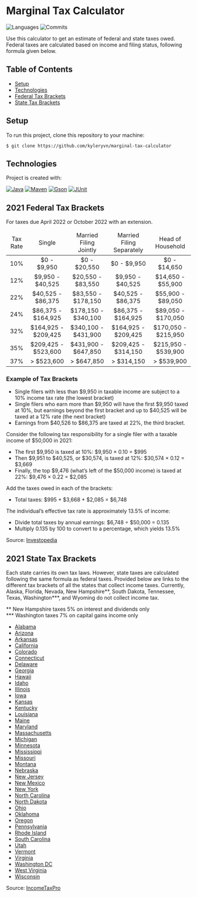 # Marginal Tax Calculator
![Languages](https://img.shields.io/github/languages/count/kyleryvn/marginal-tax-calculator?style=for-the-badge)
![Commits](https://img.shields.io/github/commit-activity/m/kyleryvn/marginal-tax-calculator?style=for-the-badge)

Use this calculator to get an estimate of federal and state taxes owed.
Federal taxes are calculated based on income and filing status, following formula given below.

## Table of Contents
* [Setup](#setup)
* [Technologies](#technologies)
* [Federal Tax Brackets](#2021-federal-tax-brackets) 
* [State Tax Brackets](#2021-state-tax-brackets)

## Setup
To run this project, clone this repository to your machine:
```
$ git clone https://github.com/kyleryvn/marginal-tax-calculator
```

## Technologies
Project is created with:

[![Java](https://img.shields.io/badge/java-jdk%2017-007396?logo=java&style=for-the-badge)](https://jdk.java.net/17/)
[![Maven](https://img.shields.io/badge/maven-3.8.4-C71A36?logo=apache%20maven&style=for-the-badge)](https://maven.apache.org/)
[![Gson](https://img.shields.io/badge/gson-2.9.0-4285F4?logo=google&style=for-the-badge&logoColor=white)](https://github.com/google/gson)
[![JUnit](https://img.shields.io/badge/junit-5.8.2-25A162?logo=junit5&style=for-the-badge&logoColor=white)](https://junit.org/junit5/)

## 2021 Federal Tax Brackets
For taxes due April 2022 or October 2022 with an extension.
<table>
    <thead align="center">
        <tr>
            <td>
                Tax Rate
            </td>
            <td>
                Single
            </td>
            <td>
                Married Filing Jointly
            </td>
            <td>
                Married Filing Separately
            </td>
            <td>
                Head of Household
            </td>
        </tr>
    </thead>
    <tbody align="center">
        <tr>
            <td>
                10%
            </td>
            <td>
                $0 - $9,950
            </td>
            <td>
                $0 - $20,550
            </td>
            <td>
                $0 - $9,950
            </td>
            <td>
                $0 - $14,650
            </td>
        </tr>
        <tr>
            <td>
                12%
            </td>
            <td>
                $9,950 - $40,525
            </td>
            <td>
                $20,550 - $83,550
            </td>
            <td>
                $9,950 - $40,525
            </td>
            <td>
                $14,650 - $55,900
            </td>
        </tr>
        <tr>
            <td>
                22%
            </td>
            <td>
                $40,525 - $86,375
            </td>
            <td>
                $83,550 - $178,150
            </td>
            <td>
                $40,525 - $86,375
            </td>
            <td>
                $55,900 - $89,050
            </td>
        </tr>
        <tr>
            <td>
                24%
            </td>
            <td>
                $86,375 - $164,925
            </td>
            <td>
                $178,150 - $340,100
            </td>
            <td>
                $86,375 - $164,925
            </td>
            <td>
                $89,050 - $170,050
            </td>
        </tr>
        <tr>
            <td>
                32%
            </td>
            <td>
                $164,925 - $209,425
            </td>
            <td>
                $340,100 - $431,900
            </td>
            <td>
                $164,925 - $209,425
            </td>
            <td>
                $170,050 - $215,950
            </td>
        </tr>
        <tr>
            <td>
                35%
            </td>
            <td>
                $209,425 - $523,600
            </td>
            <td>
                $431,900 - $647,850
            </td>
            <td>
                $209,425 - $314,150
            </td>
            <td>
                $215,950 - $539,900
            </td>
        </tr>
        <tr>
            <td>
                37%
            </td>
            <td>
                > $523,600
            </td>
            <td>
                > $647,850
            </td>
            <td>
                > $314,150
            </td>
            <td>
                > $539,900
            </td>
        </tr>
    </tbody>
</table>

### Example of Tax Brackets
* Single filers with less than $9,950 in taxable income are subject to a 10% income tax rate (the lowest bracket)
* Single filers who earn more than $9,950 will have the first $9,950 taxed at 10%, but earnings beyond the first bracket and up to $40,525 will be taxed at a 12% rate (the next bracket)
* Earnings from $40,526 to $86,375 are taxed at 22%, the third bracket.

Consider the following tax responsibility for a single filer with a taxable income of $50,000 in 2021:
* The first $9,950 is taxed at 10%: $9,950 × 0.10 = $995
* Then $9,951 to $40,525, or $30,574, is taxed at 12%: $30,574 × 0.12 = $3,669
* Finally, the top $9,476 (what’s left of the $50,000 income) is taxed at 22%: $9,476 × 0.22 = $2,085

Add the taxes owed in each of the brackets:
* Total taxes: $995 + $3,668 + $2,085 = $6,748

The individual’s effective tax rate is approximately 13.5% of income:
* Divide total taxes by annual earnings: $6,748 ÷ $50,000 = 0.135
* Multiply 0.135 by 100 to convert to a percentage, which yields 13.5%

Source: [Investopedia](https://www.investopedia.com/terms/t/taxbracket.asp)

## 2021 State Tax Brackets
Each state carries its own tax laws. However, state taxes are calculated following the same formula as federal taxes. 
Provided below are links to the different tax brackets of all the states that collect income
taxes. Currently, Alaska, Florida, Nevada, New Hampshire**, South Dakota, Tennessee, Texas, Washington***, and Wyoming do not
collect income tax.

** New Hampshire taxes 5% on interest and dividends only<br>
*** Washington taxes 7% on capital gains income only

* [Alabama](https://www.incometaxpro.net/tax-rates/alabama.htm)
* [Arizona](https://www.incometaxpro.net/tax-rates/arizona.htm)
* [Arkansas](https://www.incometaxpro.net/tax-rates/arkansas.htm)
* [California](https://www.incometaxpro.net/tax-rates/california.htm)
* [Colorado](https://www.incometaxpro.net/tax-rates/colorado.htm)
* [Connecticut](https://www.incometaxpro.net/tax-rates/connecticut.htm)
* [Delaware](https://www.incometaxpro.net/tax-rates/delaware.htm)
* [Georgia](https://www.incometaxpro.net/tax-rates/georgia.htm)
* [Hawaii](https://www.incometaxpro.net/tax-rates/hawaii.htm)
* [Idaho](https://www.incometaxpro.net/tax-rates/idaho.htm)
* [Illinois](https://www.incometaxpro.net/tax-rates/illinois.htm)
* [Iowa](https://www.incometaxpro.net/tax-rates/iowa.htm)
* [Kansas](https://www.incometaxpro.net/tax-rates/kansas.htm)
* [Kentucky](https://www.incometaxpro.net/tax-rates/kentucky.htm)
* [Louisiana](https://www.incometaxpro.net/tax-rates/louisiana.htm)
* [Maine](https://www.incometaxpro.net/tax-rates/maine.htm)
* [Maryland](https://www.incometaxpro.net/tax-rates/maryland.htm)
* [Massachusetts](https://www.incometaxpro.net/tax-rates/massachusetts.htm)
* [Michigan](https://www.incometaxpro.net/tax-rates/michigan.htm)
* [Minnesota](https://www.incometaxpro.net/tax-rates/minnesota.htm)
* [Mississippi](https://www.incometaxpro.net/tax-rates/mississippi.htm)
* [Missouri](https://www.incometaxpro.net/tax-rates/missouri.htm)
* [Montana](https://www.incometaxpro.net/tax-rates/montana.htm)
* [Nebraska](https://www.incometaxpro.net/tax-rates/nebraska.htm)
* [New Jersey](https://www.incometaxpro.net/tax-rates/new-jersey.htm)
* [New Mexico](https://www.incometaxpro.net/tax-rates/new-mexico.htm)
* [New York](https://www.incometaxpro.net/tax-rates/new-york.htm)
* [North Carolina](https://www.incometaxpro.net/tax-rates/north-carolina.htm)
* [North Dakota](https://www.incometaxpro.net/tax-rates/north-dakota.htm)
* [Ohio](https://www.incometaxpro.net/tax-rates/ohio.htm)
* [Oklahoma](https://www.incometaxpro.net/tax-rates/oklahoma.htm)
* [Oregon](https://www.incometaxpro.net/tax-rates/oregon.htm)
* [Pennsylvania](https://www.incometaxpro.net/tax-rates/pennsylvania.htm)
* [Rhode Island](https://www.incometaxpro.net/tax-rates/rhode-island.htm)
* [South Carolina](https://www.incometaxpro.net/tax-rates/south-carolina.htm)
* [Utah](https://www.incometaxpro.net/tax-rates/utah.htm)
* [Vermont](https://www.incometaxpro.net/tax-rates/vermont.htm)
* [Virginia](https://www.incometaxpro.net/tax-rates/virginia.htm)
* [Washington DC](https://www.incometaxpro.net/tax-rates/washington-dc.htm)
* [West Virginia](https://www.incometaxpro.net/tax-rates/west-virginia.htm)
* [Wisconsin](https://www.incometaxpro.net/tax-rates/wisconsin.htm)

Source: [IncomeTaxPro](https://www.incometaxpro.net)